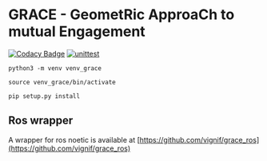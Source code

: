 # GRACE - GeometRic ApproaCh to mutual Engagement


[![Codacy Badge](https://api.codacy.com/project/badge/Grade/5c585983ac3e415d8a1a778d6bf0d845)](https://app.codacy.com/gh/vignif/grace?utm_source=github.com&utm_medium=referral&utm_content=vignif/grace&utm_campaign=Badge_Grade_Settings)
[![unittest](https://github.com/vignif/grace/actions/workflows/ci_test_grace.yml/badge.svg)](https://github.com/vignif/grace/actions/workflows/ci_test_grace.yml)

```
python3 -m venv venv_grace
```

```
source venv_grace/bin/activate
```


```
pip setup.py install
```

## Ros wrapper

A wrapper for ros noetic is available at [https://github.com/vignif/grace_ros](https://github.com/vignif/grace_ros)

